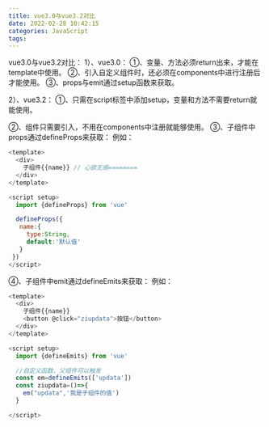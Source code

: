 ```yaml
---
title: vue3.0与vue3.2对比
date: 2022-02-28 10:42:15
categories: JavaScript
tags:
---
```

vue3.0与vue3.2对比：
1）、vue3.0：
①、变量、方法必须return出来，才能在template中使用。
②、引入自定义组件时，还必须在components中进行注册后才能使用。
③、props与emit通过setup函数来获取。

2）、vue3.2：
①、只需在script标签中添加setup，变量和方法不需要return就能使用。
<!-- more -->
②、组件只需要引入，不用在components中注册就能够使用。
③、子组件中props通过defineProps来获取：
例如：

```JavaScript
<template>
  <div>
    子组件{{name}} // 心欲无痕========
  </div>
</template>

<script setup>
  import {defineProps} from 'vue'

  defineProps({
   name:{
     type:String,
     default:'默认值'
   }
 })
</script>
```

④、子组件中emit通过defineEmits来获取：
例如：

```JavaScript
<template>
  <div>
    子组件{{name}}
    <button @click="ziupdata">按钮</button>
  </div>
</template>

<script setup>
  import {defineEmits} from 'vue'

  //自定义函数，父组件可以触发
  const em=defineEmits(['updata'])
  const ziupdata=()=>{
    em("updata",'我是子组件的值')
  }

</script>
```